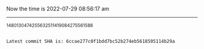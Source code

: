 Now the time is 2022-07-29 08:56:17 am

---

<small>1480130474255632511419084275561588</small>

```txt

Latest commit SHA is: 6ccae277c0f1bdd7bc52b274eb5618505114b29a
```
